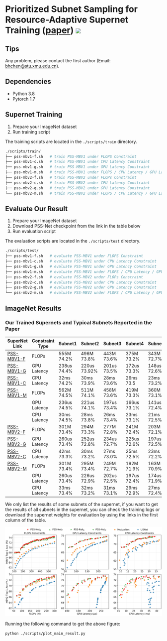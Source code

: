 

# Prioritized Subnet Sampling for Resource-Adaptive Supernet Training ([paper](https://arxiv.org/abs/2109.05432)) ![](https://visitor-badge.glitch.me/badge?page_id=chenbong.PSS-Net)

## Tips

Any problem, please contact the first author (Email: bhchen@stu.xmu.edu.cn).


## Dependencies

* Python 3.8
* Pytorch 1.7

## Supernet Training

1. Prepare your ImageNet dataset
2. Run training script

The training scripts are located in the `./scripts/train` directory.

```bash
./scripts/train/
├── pss-mbv1-f.sh	# train PSS-MBV1 under FLOPS Constraint
├── pss-mbv1-c.sh	# train PSS-MBV1 under CPU Latency Constraint
├── pss-mbv1-g.sh	# train PSS-MBV1 under GPU Latency Constraint
├── pss-mbv1-m.sh	# train PSS-MBV1 under FLOPS / CPU Latency / GPU Latency Constraint
├── pss-mbv2-f.sh	# train PSS-MBV2 under FLOPs Constraint
├── pss-mbv2-c.sh	# train PSS-MBV2 under CPU Latency Constraint
├── pss-mbv2-g.sh	# train PSS-MBV2 under GPU Latency Constraint
└── pss-mbv2-m.sh	# train PSS-MBV2 under FLOPS / CPU Latency / GPU Latency Constraint
```

## Evaluate Our Result

1. Prepare your ImageNet dataset
2. Download PSS-Net checkpoint from the link in the table below
3. Run evaluation script

The evaluation scripts are located in the `./scripts/test` directory.

```bash
./scripts/test/
├── pss-mbv1-f.sh	# evaluate PSS-MBV1 under FLOPS Constraint
├── pss-mbv1-c.sh	# evaluate PSS-MBV1 under CPU Latency Constraint
├── pss-mbv1-g.sh	# evaluate PSS-MBV1 under GPU Latency Constraint
├── pss-mbv1-m.sh	# evaluate PSS-MBV1 under FLOPS / CPU Latency / GPU Latency Constraint
├── pss-mbv2-f.sh	# evaluate PSS-MBV2 under FLOPs Constraint
├── pss-mbv2-c.sh	# evaluate PSS-MBV2 under CPU Latency Constraint
├── pss-mbv2-g.sh	# evaluate PSS-MBV2 under GPU Latency Constraint
└── pss-mbv2-m.sh	# evaluate PSS-MBV2 under FLOPS / CPU Latency / GPU Latency Constraint
```

## ImageNet Results

### Our Trained Supernets and Typical Subnets Reported  in the Paper

| SuperNet Link                                                | Constraint Type | Subnet1          | Subnet2           | Subnet3          | Subnet4          | Subnet5          | Subnet6          | Subnet7          | Subnet8          | Subnet9          | Subnet10         | ...  |
| ------------------------------------------------------------ | --------------- | ---------------- | ----------------- | ---------------- | ---------------- | ---------------- | ---------------- | ---------------- | ---------------- | ---------------- | ---------------- | ---- |
| [PSS-MBV1-F](https://drive.google.com/drive/folders/14QSRDhago2Y2MwHCBccWPZEQXeXfLEbc?usp=sharing) | FLOPs           | 555M<br />74.2%  | 496M<br />73.8%   | 443M<br />73.6%  | 375M<br />73.2%  | 343M<br />72.7%  | 310M<br/>72.4%   | 306M<br/>72.3%   | 273M<br/>72.1%   | 126M<br/>68.1%   | 107M<br/>67.9%   | ...  |
| [PSS-MBV1-G](https://drive.google.com/drive/folders/17UMz6jiRiv9PX4qTOk5KFNvL84KNf6Qo?usp=sharing) | GPU Latency     | 238us<br />74.4% | 220us<br />73.92% | 201us<br />73.5% | 172us<br />73.3% | 148us<br />72.6% | 128us<br />71.9% | 111us<br />70.9% | 94us<br />69.8%  | 76us<br />68.1%  | 67us<br />67.9%  | ...  |
| [PSS-MBV1-C](https://drive.google.com/drive/folders/1RpxpWFeKD__G71F5UQmINHx7Ny7eAzpE?usp=sharing) | CPU Latency     | 32ms<br />74.2%  | 30ms<br />73.9%   | 28ms<br />73.6%  | 26ms<br />73.5   | 23ms<br />73.2%  | 20ms<br />72.5%  | 18ms<br />71.5%  | 16ms<br />70.2%  | 13ms<br />68.3%  | 11ms<br />68.0%  | ...  |
| [PSS-MBV1-M](https://drive.google.com/drive/folders/1FQZmu68DlI3BF6KglzqDaBQSJyjWLr74?usp=sharing) | FLOPs           | 562M<br />74.5%  | 511M<br />74.1%   | 458M<br />73.6%  | 419M<br />73.3%  | 360M<br />73.1%  | 309M<br />73.5%  | 273M<br />72.1%  | 203M<br />70.6%  | 118M<br />68.1%  | 107M<br />68.0%  | ...  |
|                                                              | GPU Latency     | 236us<br />74.5% | 221us<br />74.1%  | 197us<br />73.4% | 166us<br />73.1% | 141us<br />72.4% | 120us<br />71.5% | 100us<br />70.0% | 88us<br />68.8%  | 71us<br />68.1%  | 69us<br />68.0%  | ...  |
|                                                              | CPU Latency     | 30ms<br />74.5%  | 28ms<br />73.8%   | 26ms<br />73.4%  | 23ms<br />73.1%  | 21ms<br />72.5%  | 18ms<br />71.5%  | 16ms<br />70.8%  | 14ms<br />69.6%  | 13ms<br />68.6%  | 11ms<br />68.0%  | ...  |
| [PSS-MBV2-F](https://drive.google.com/drive/folders/1FYlPDXznkoEJIrmprKnk0tSEyFQ3I6-D?usp=sharing) | FLOPs           | 301M<br />73.4%  | 294M<br />73.3%   | 277M<br />72.8%  | 241M<br />72.4%  | 203M<br />72.1%  | 163M<br />70.9%  | 154M<br />70.7%  | 134M<br />70.0%  | 84M<br />66.8%   | 69M<br />66.4%   | ...  |
| [PSS-MBV2-G](https://drive.google.com/drive/folders/1wVQ0NuapW-M_nUcsqiSTl0wEcm_z2QM4?usp=sharing) | GPU Latency     | 260us<br />73.4% | 252us<br />72.8%  | 234us<br />72.7% | 225us<br />72.6% | 197us<br />72.5% | 179us<br />72.0% | 165us<br />71.0% | 145us<br />70.4% | 126us<br />68.7% | 101us<br />66.5% | ...  |
| [PSS-MBV2-C](https://drive.google.com/drive/folders/1t98KCt3xjt-0SqH44E1Ys_U2gF0qTVKQ?usp=sharing) | CPU Latency     | 42ms<br />73.3%  | 30ms<br />73.2%   | 27ms<br />73.0%  | 25ms<br />72.5%  | 23ms<br />72.2%  | 21ms<br />71.0%  | 19ms<br />70.3%  | 18ms<br />69.5%  | 17ms<br />69.0%  | 16ms<br />66.7%  | ...  |
| [PSS-MBV2-M](https://drive.google.com/drive/folders/1UtAICQgBAXo21KhfqOQB22a0m3ed8nEh?usp=sharing) | FLOPs           | 301M<br />73.4%  | 295M<br />73.4%   | 249M<br />72.7%  | 192M<br />71.9%  | 163M<br />70.9%  | 154M<br />70.7%  | 132M<br />70.0%  | 104M<br />68.7%  | 83M<br />66.7%   | 69M<br />66.4%   | ...  |
|                                                              | GPU Latency     | 260us<br />73.4% | 226us<br />72.9%  | 202us<br />72.5% | 197us<br />72.4% | 174us<br />71.9% | 150us<br />70.7% | 139us<br />70.0% | 121us<br />67.5% | 102us<br />66.7% | 101us<br />66.4% | ...  |
|                                                              | CPU Latency     | 33ms<br />73.4%  | 32ms<br />73.2%   | 31ms<br />73.1%  | 29ms<br />72.9%  | 27ms<br />72.4%  | 24ms<br />72.2%  | 22ms<br />70.7%  | 20ms<br />69.4%  | 18ms<br />68.4%  | 16ms<br />66.6%  | ...  |

We only list the results of some subnets of the supernet, if you want to get the results of all subnets in the supernet, you can check the training logs or download the supernet weights for evaluation by using the links in the first column of the table.


![main_page-0001](./scripts/main_result.jpg)

Running the following command to get the above figure:

```bash
python ./scripts/plot_main_result.py
```



